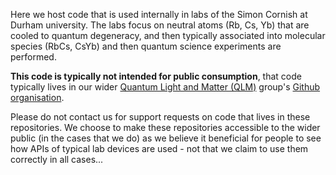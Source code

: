 Here we host code that is used internally in labs of the Simon Cornish at Durham university. The labs focus on neutral atoms (Rb, Cs, Yb) that are cooled to quantum degeneracy, and then typically associated into molecular species (RbCs, CsYb) and then quantum science experiments are performed.

**This code is typically not intended for public consumption**, that code typically lives in our wider [Quantum Light and Matter (QLM)](https://durham-qlm.uk/) group's [Github organisation](https://github.com/durham-qlm/).

Please do not contact us for support requests on code that lives in these repositories.
We choose to make these repositories accessible to the wider public (in the cases that we do) as we believe it beneficial for people to see how APIs of typical lab devices are used - not that we claim to use them correctly in all cases...
